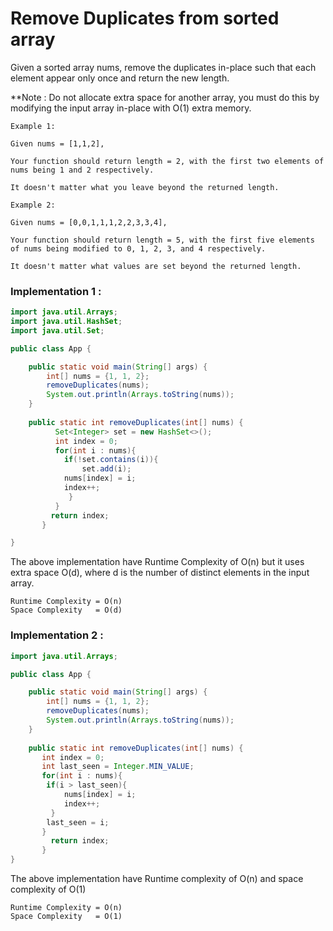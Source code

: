 # Remove Duplicates from sorted array

Given a sorted array nums, remove the duplicates in-place such that each element appear only once and return the new length.

**Note : Do not allocate extra space for another array, you must do this by modifying the input array in-place with O(1) extra memory.

```
Example 1:

Given nums = [1,1,2],

Your function should return length = 2, with the first two elements of nums being 1 and 2 respectively.

It doesn't matter what you leave beyond the returned length.

Example 2:

Given nums = [0,0,1,1,1,2,2,3,3,4],

Your function should return length = 5, with the first five elements of nums being modified to 0, 1, 2, 3, and 4 respectively.

It doesn't matter what values are set beyond the returned length.
```

### Implementation 1 : 

```java
import java.util.Arrays;
import java.util.HashSet;
import java.util.Set;

public class App {

	public static void main(String[] args) {
		int[] nums = {1, 1, 2};
		removeDuplicates(nums);
		System.out.println(Arrays.toString(nums));
	}
	
	public static int removeDuplicates(int[] nums) {
          Set<Integer> set = new HashSet<>();
          int index = 0;
          for(int i : nums){
            if(!set.contains(i)){
                set.add(i);
	        nums[index] = i;
	        index++; 	
             } 
          }
         return index;
       }

}
```
The above implementation have Runtime Complexity of O(n) but it uses extra space O(d), where d is the number of distinct elements in the input array.

```
Runtime Complexity = O(n)
Space Complexity   = O(d)
```

### Implementation 2 :

```java
import java.util.Arrays;

public class App {

	public static void main(String[] args) {
		int[] nums = {1, 1, 2};
		removeDuplicates(nums);
		System.out.println(Arrays.toString(nums));
	}
	
	public static int removeDuplicates(int[] nums) {
	   int index = 0;
	   int last_seen = Integer.MIN_VALUE;
	   for(int i : nums){
		if(i > last_seen){
		    nums[index] = i;
		    index++; 
		 }
		last_seen = i;
	   }
         return index;
       }
}
```
The above implementation have Runtime complexity of O(n) and space complexity of O(1)

```
Runtime Complexity = O(n)
Space Complexity   = O(1)
```
